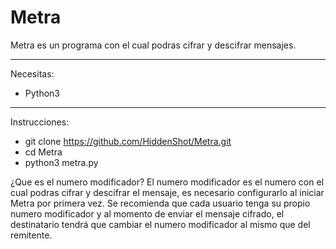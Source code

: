 Metra
==========
Metra es un programa con el cual podras cifrar y descifrar mensajes.

--------------------

Necesitas:
+ Python3
--------------------

Instrucciones:
+ git clone https://github.com/HiddenShot/Metra.git
+ cd Metra
+ python3 metra.py

¿Que es el numero modificador?
El numero modificador es el numero con el cual podras cifrar y descifrar el mensaje, es necesario configurarlo al iniciar Metra por primera vez.
Se recomienda que cada usuario tenga su propio numero modificador y al momento de enviar el mensaje cifrado, el destinatario tendrá que cambiar el numero modificador al mismo que del remitente. 

